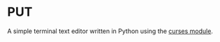 # PUT

A simple terminal text editor written in Python using the [curses module](https://docs.python.org/3/howto/curses.html).
